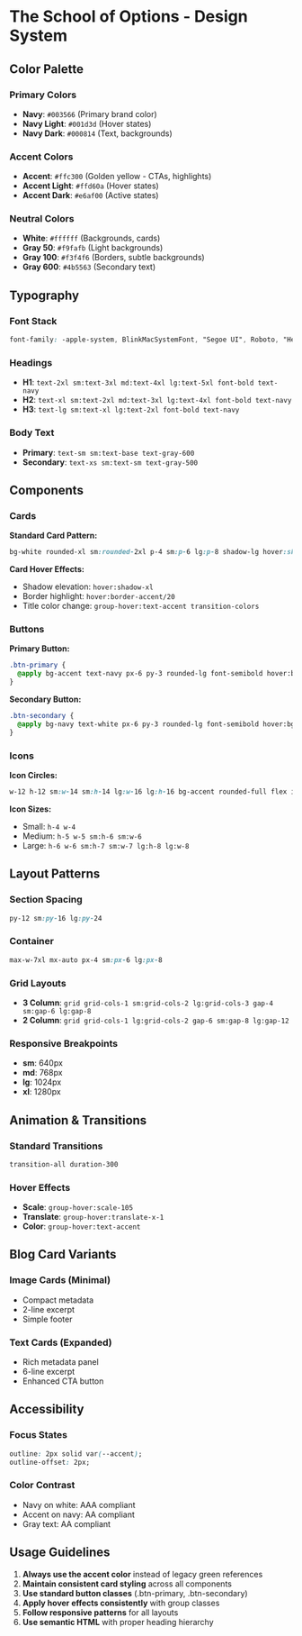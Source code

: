 # The School of Options - Design System

## Color Palette

### Primary Colors
- **Navy**: `#003566` (Primary brand color)
- **Navy Light**: `#001d3d` (Hover states)
- **Navy Dark**: `#000814` (Text, backgrounds)

### Accent Colors
- **Accent**: `#ffc300` (Golden yellow - CTAs, highlights)
- **Accent Light**: `#ffd60a` (Hover states)
- **Accent Dark**: `#e6af00` (Active states)

### Neutral Colors
- **White**: `#ffffff` (Backgrounds, cards)
- **Gray 50**: `#f9fafb` (Light backgrounds)
- **Gray 100**: `#f3f4f6` (Borders, subtle backgrounds)
- **Gray 600**: `#4b5563` (Secondary text)

## Typography

### Font Stack
```css
font-family: -apple-system, BlinkMacSystemFont, "Segoe UI", Roboto, "Helvetica Neue", Arial, sans-serif;
```

### Headings
- **H1**: `text-2xl sm:text-3xl md:text-4xl lg:text-5xl font-bold text-navy`
- **H2**: `text-xl sm:text-2xl md:text-3xl lg:text-4xl font-bold text-navy`
- **H3**: `text-lg sm:text-xl lg:text-2xl font-bold text-navy`

### Body Text
- **Primary**: `text-sm sm:text-base text-gray-600`
- **Secondary**: `text-xs sm:text-sm text-gray-500`

## Components

### Cards
**Standard Card Pattern:**
```css
bg-white rounded-xl sm:rounded-2xl p-4 sm:p-6 lg:p-8 shadow-lg hover:shadow-xl transition-all duration-300 border border-gray-100 hover:border-accent/20 group
```

**Card Hover Effects:**
- Shadow elevation: `hover:shadow-xl`
- Border highlight: `hover:border-accent/20`
- Title color change: `group-hover:text-accent transition-colors`

### Buttons

**Primary Button:**
```css
.btn-primary {
  @apply bg-accent text-navy px-6 py-3 rounded-lg font-semibold hover:bg-accent-light transition-colors;
}
```

**Secondary Button:**
```css
.btn-secondary {
  @apply bg-navy text-white px-6 py-3 rounded-lg font-semibold hover:bg-navy-light transition-colors;
}
```

### Icons
**Icon Circles:**
```css
w-12 h-12 sm:w-14 sm:h-14 lg:w-16 lg:h-16 bg-accent rounded-full flex items-center justify-center
```

**Icon Sizes:**
- Small: `h-4 w-4`
- Medium: `h-5 w-5 sm:h-6 sm:w-6`
- Large: `h-6 w-6 sm:h-7 sm:w-7 lg:h-8 lg:w-8`

## Layout Patterns

### Section Spacing
```css
py-12 sm:py-16 lg:py-24
```

### Container
```css
max-w-7xl mx-auto px-4 sm:px-6 lg:px-8
```

### Grid Layouts
- **3 Column**: `grid grid-cols-1 sm:grid-cols-2 lg:grid-cols-3 gap-4 sm:gap-6 lg:gap-8`
- **2 Column**: `grid grid-cols-1 lg:grid-cols-2 gap-6 sm:gap-8 lg:gap-12`

### Responsive Breakpoints
- **sm**: 640px
- **md**: 768px
- **lg**: 1024px
- **xl**: 1280px

## Animation & Transitions

### Standard Transitions
```css
transition-all duration-300
```

### Hover Effects
- **Scale**: `group-hover:scale-105`
- **Translate**: `group-hover:translate-x-1`
- **Color**: `group-hover:text-accent`

## Blog Card Variants

### Image Cards (Minimal)
- Compact metadata
- 2-line excerpt
- Simple footer

### Text Cards (Expanded)
- Rich metadata panel
- 6-line excerpt
- Enhanced CTA button

## Accessibility

### Focus States
```css
outline: 2px solid var(--accent);
outline-offset: 2px;
```

### Color Contrast
- Navy on white: AAA compliant
- Accent on navy: AA compliant
- Gray text: AA compliant

## Usage Guidelines

1. **Always use the accent color** instead of legacy green references
2. **Maintain consistent card styling** across all components
3. **Use standard button classes** (.btn-primary, .btn-secondary)
4. **Apply hover effects consistently** with group classes
5. **Follow responsive patterns** for all layouts
6. **Use semantic HTML** with proper heading hierarchy
